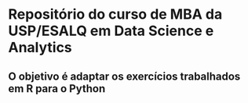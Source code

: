 # Repositório do curso de MBA da USP/ESALQ em Data Science e Analytics
## O objetivo é adaptar os exercícios trabalhados em R para o Python
